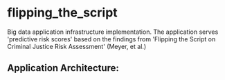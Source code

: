# flipping_the_script
Big data application infrastructure implementation. The application serves 'predictive risk scores' based on the findings from 'Flipping the Script on Criminal Justice Risk Assessment' (Meyer, et al.)


## Application Architecture:

